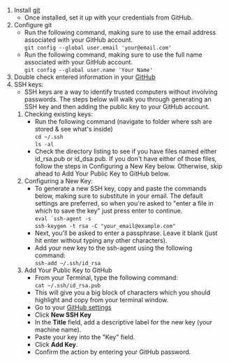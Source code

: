 1. Install [git](https://git-scm.com/book/en/v2/Getting-Started-Installing-Git)
    - Once installed, set it up with your credentials from GitHub.
2. Configure git
    - Run the following command, making sure to use the email address associated with your GitHub account. <br />``git config --global user.email 'your@email.com'``
    - Run the following command, making sure to use the full name associated with your GitHub account. <br/> ``git config --global user.name 'Your Name'``
3. Double check entered information in your [GitHub](https://github.com/settings/profile)
4. SSH keys:
      - SSH keys are a way to identify trusted computers without involving passwords. The steps below will walk you through generating an SSH key and then adding the public key to your GitHub account.
      1. Checking existing keys: 
         - Run the following command (navigate to folder where ssh are stored & see what's inside) <br /> ``cd ~/.ssh`` <br /> ``ls -al``
         - Check the directory listing to see if you have files named either id_rsa.pub or id_dsa.pub. If you don't have either of those files, follow the steps in Configuring a New Key below. Otherwise, skip ahead to Add Your Public Key to GitHub below.
      2. Configuring a New Key:
         - To generate a new SSH key, copy and paste the commands below, making sure to substitute in your email. The default settings are preferred, so when you're asked to "enter a file in which to save the key" just press enter to continue. <br /> ``eval `ssh-agent -s`` <br /> ``ssh-keygen -t rsa -C "your_email@example.com"``
         - Next, you'll be asked to enter a passphrase. Leave it blank (just hit enter without typing any other characters).
         - Add your new key to the ssh-agent using the following command: <br /> ``ssh-add ~/.ssh/id_rsa``
      3. Add Your Public Key to GitHub
         - From your Terminal, type the following command: <br /> ``cat ~/.ssh/id_rsa.pub``
         - This will give you a big block of characters which you should highlight and copy from your terminal window.
         - Go to your [GitHub settings](https://github.com/settings/keys)
         - Click **New SSH Key**
         - In the **Title** field, add a descriptive label for the new key (your machine name).
         - Paste your key into the "Key" field.
         - Click **Add Key**.
         - Confirm the action by entering your GitHub password.